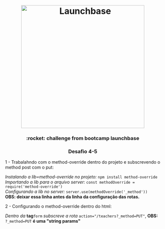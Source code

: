 <h1 align="center">
    <img alt="Launchbase" src="https://storage.googleapis.com/golden-wind/bootcamp-launchbase/logo.png" width="400px" />
</h1>

<h3 align="center">
     :rocket: challenge from bootcamp launchbase
</h3>

<h3 align="center">
     Desafio 4-5
</h3>
 1 - Trabalahndo com o method-override dentro do projeto e subscrevendo o method post com o put:

  *Instalando a lib=method-override no projeto:* ``npm install method-override``<br />
  *Importando a lib para o arquivo server:* ``const methodOverride = require('method-override')``<br />
  *Configurando a lib no server:* ``server.use(methodOverride('_method')) `` **OBS: deixar essa linha antes da linha da configuração das rotas.**<br />

  2 - Configurando o method-override dentro do html:

  *Dentro da* **tag**``form`` *subscreve a rota* ``action="/teachers?_method=PUT"``, **OBS:** ``?_method=PUT`` **é uma "string params"**




